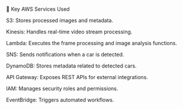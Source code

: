 🔹 Key AWS Services Used

S3: Stores processed images and metadata.

Kinesis: Handles real-time video stream processing.

Lambda: Executes the frame processing and image analysis functions.

SNS: Sends notifications when a car is detected.

DynamoDB: Stores metadata related to detected cars.

API Gateway: Exposes REST APIs for external integrations.

IAM: Manages security roles and permissions.

EventBridge: Triggers automated workflows.
